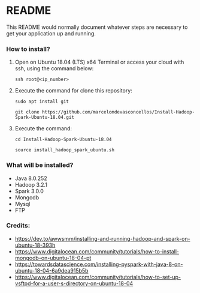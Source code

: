 # README #

This README would normally document whatever steps are necessary to get your application up and running.


### How to install? ###

1. Open on Ubuntu 18.04 (LTS) x64 Terminal or access your cloud with ssh, using the command below:

	`ssh root@<ip_number>`

2. Execute the command for clone this repository:

	`sudo apt install git`

	`git clone https://github.com/marcelomdevasconcellos/Install-Hadoop-Spark-Ubuntu-18.04.git`

3. Execute the command:

	`cd Install-Hadoop-Spark-Ubuntu-18.04`
	
	`source install_hadoop_spark_ubuntu.sh`


### What will be installed? ###

* Java 8.0.252
* Hadoop 3.2.1
* Spark 3.0.0
* Mongodb
* Mysql
* FTP


### Credits: ###

* https://dev.to/awwsmm/installing-and-running-hadoop-and-spark-on-ubuntu-18-393h
* https://www.digitalocean.com/community/tutorials/how-to-install-mongodb-on-ubuntu-18-04-pt
* https://towardsdatascience.com/installing-pyspark-with-java-8-on-ubuntu-18-04-6a9dea915b5b
* https://www.digitalocean.com/community/tutorials/how-to-set-up-vsftpd-for-a-user-s-directory-on-ubuntu-18-04

